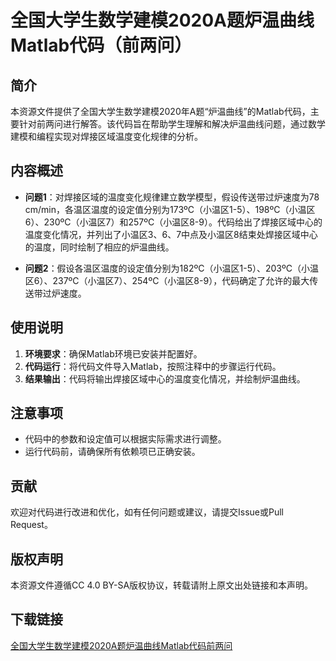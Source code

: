 # 全国大学生数学建模2020A题炉温曲线Matlab代码（前两问）

## 简介

本资源文件提供了全国大学生数学建模2020年A题“炉温曲线”的Matlab代码，主要针对前两问进行解答。该代码旨在帮助学生理解和解决炉温曲线问题，通过数学建模和编程实现对焊接区域温度变化规律的分析。

## 内容概述

- **问题1**：对焊接区域的温度变化规律建立数学模型，假设传送带过炉速度为78 cm/min，各温区温度的设定值分别为173ºC（小温区1-5）、198ºC（小温区6）、230ºC（小温区7）和257ºC（小温区8-9）。代码给出了焊接区域中心的温度变化情况，并列出了小温区3、6、7中点及小温区8结束处焊接区域中心的温度，同时绘制了相应的炉温曲线。

- **问题2**：假设各温区温度的设定值分别为182ºC（小温区1-5）、203ºC（小温区6）、237ºC（小温区7）、254ºC（小温区8-9），代码确定了允许的最大传送带过炉速度。

## 使用说明

1. **环境要求**：确保Matlab环境已安装并配置好。
2. **代码运行**：将代码文件导入Matlab，按照注释中的步骤运行代码。
3. **结果输出**：代码将输出焊接区域中心的温度变化情况，并绘制炉温曲线。

## 注意事项

- 代码中的参数和设定值可以根据实际需求进行调整。
- 运行代码前，请确保所有依赖项已正确安装。

## 贡献

欢迎对代码进行改进和优化，如有任何问题或建议，请提交Issue或Pull Request。

## 版权声明

本资源文件遵循CC 4.0 BY-SA版权协议，转载请附上原文出处链接和本声明。

## 下载链接

[全国大学生数学建模2020A题炉温曲线Matlab代码前两问](https://pan.quark.cn/s/20b5a85c8c0e)